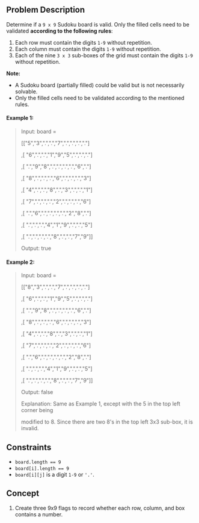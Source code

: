## Problem Description

Determine if a `9 x 9` Sudoku board is valid. Only the filled cells need to be validated **according to the following rules**:

1. Each row must contain the digits `1-9` without repetition.
2. Each column must contain the digits `1-9` without repetition.
3. Each of the nine `3 x 3` sub-boxes of the grid must contain the digits `1-9` without repetition.

**Note:**
- A Sudoku board (partially filled) could be valid but is not necessarily solvable.
- Only the filled cells need to be validated according to the mentioned rules.

#### Example 1:
> Input: board =
>
> [["5","3",".",".","7",".",".",".","."]
> 
> ,[ "6",".",".","1","9","5",".",".","."]
> 
> ,[ ".","9","8",".",".",".",".","6","."]
> 
> ,[ "8",".",".",".","6",".",".",".","3"]
> 
> ,[ "4",".",".","8",".","3",".",".","1"]
> 
> ,[ "7",".",".",".","2",".",".",".","6"]
> 
> ,[ ".","6",".",".",".",".","2","8","."]
> 
> ,[ ".",".",".","4","1","9",".",".","5"]
> 
> ,[ ".",".",".",".","8",".",".","7","9"]]
>
> Output: true

#### Example 2:
> Input: board =
>
> [["8","3",".",".","7",".",".",".","."]
> 
> ,[ "6",".",".","1","9","5",".",".","."]
> 
> ,[ ".","9","8",".",".",".",".","6","."]
> 
> ,[ "8",".",".",".","6",".",".",".","3"]
> 
> ,[ "4",".",".","8",".","3",".",".","1"]
> 
> ,[ "7",".",".",".","2",".",".",".","6"]
> 
> ,[ ".","6",".",".",".",".","2","8","."]
> 
> ,[ ".",".",".","4","1","9",".",".","5"]
> 
> ,[ ".",".",".",".","8",".",".","7","9"]]
>
> Output: false
>
> Explanation: Same as Example 1, except with the 5 in the top left corner being
>
> modified to 8. Since there are two 8's in the top left 3x3 sub-box, it is invalid.

## Constraints

- `board.length == 9`
- `board[i].length == 9`
- `board[i][j]` is a digit `1-9` or `'.'`.

## Concept
1. Create three 9x9 flags to record whether each row, column, and box contains a number.

